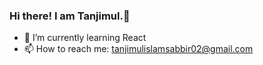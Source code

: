 ### Hi there! I am Tanjimul.👋

- 🌱 I’m currently learning React
- 📫 How to reach me: tanjimulislamsabbir02@gmail.com
<!--
**TanjimulSabbir/TanjimulSabbir** is a ✨ _special_ ✨ repository because its `README.md` (this file) appears on your GitHub profile.

Here are some ideas to get you started:

-->
